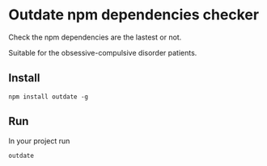 # Outdate npm dependencies checker

Check the npm dependencies are the lastest or not.

Suitable for the obsessive-compulsive disorder patients.


## Install

```
npm install outdate -g
```

## Run

In your project run

```
outdate
```